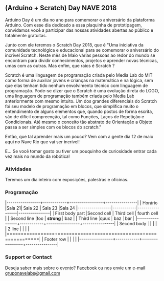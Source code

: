 ## (Arduino + Scratch) Day NAVE 2018

Arduino Day é um dia no ano para comemorar o aniversário da plataforma Arduino. Com esse dia dedicado a essa plaquinha de prototipagem, convidamos você a participar das nossas atividades abertas ao público e totalmente gratuitas.

Junto com ele teremos o Scratch Day 2018, que é "Uma iniciativa da comunidade tecnológica e educacional para se comemorar o aniversário do incrível Scratch. Neste mês de Maio várias pessoas ao redor do mundo se encontram para dividir conhecimentos, projetos e aprender novas técnicas, umas com as outras. Mas enfim, que raios é Scratch ?

Scratch é uma linguagem de programação criada pelo Media Lab do MIT como forma de auxiliar jovens e crianças na matemática e na lógica, sem que elas tenham tido nenhum envolvimento técnico com linguagem de programação. Pode-se dizer que o Scratch é uma evolução direta do LOGO, uma linguagem de programação também criada pelo Media Lab anteriormente com mesmo intuito. Um dos grandes diferenciais do Scratch foi seu modelo de programação em blocos, que simplifica muito o entendimento de alguns elementos que, quando postos de forma escrita, são de difícil compreenção, tal como Funções, Laços de Repetição e Condicionais. Até mesmo o conceito tão abstrato de Orientação a Objeto passa a ser simples com os blocos do scratch."

Então, que tal aprender mais um pouco? Vem com a gente dia 12 de maio aqui no Nave Rio que vai ser incrível!

E... Se você tomar gosto ou tiver um pouquinho de curiosidade entrar cada vez mais no mundo da robótica!

### Atividades

Teremos um dia inteiro com exposições, palestras e oficinas.

### Programação

|-----------------+------------+-----------------+----------------|
| Horário |Sala 21| Sala 22  | Sala 23  |Sala 24
|-----------------|------------|-----------------|----------------|
| First body part |Second cell | Third cell      | fourth cell    |
| Second line     |foo         | **strong**      | baz            |
| Third line      |quux        | baz             | bar            |
|-----------------+------------+-----------------+----------------|
| Second body     |            |                 |                |
| 2 line          |            |                 |                |
|=================+============+=================+================|
| Footer row      |            |                 |                |
|-----------------+------------+-----------------+----------------|


### Support or Contact

Deseja saber mais sobre o evento? [Facebook](https://www.facebook.com/events/102753327253137/) ou nos envie um e-mail gruponavelabs@gmail.com
